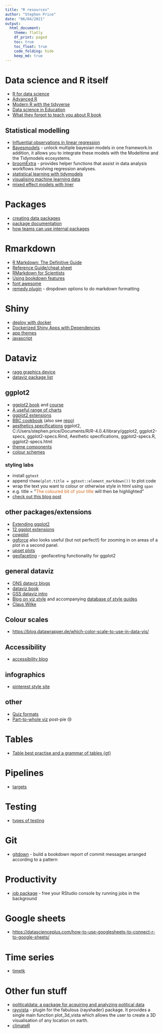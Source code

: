```yaml
---
title: "R resources"
author: "Stephen Price"
date: "06/04/2021"
output:
  html_document:
    theme: flatly
    df_print: paged
    toc: true
    toc_float: true
    code_folding: hide
    keep_md: true
---
```


# Data science and R itself
- [R for data science](https://r4ds.had.co.nz/)
- [Advanced R](https://adv-r.hadley.nz/)
- [Modern R with the tidyverse](https://b-rodrigues.github.io/modern_R/)
- [Data science in Education](https://datascienceineducation.com/)
- [What they forgot to teach you about R book](https://rstats.wtf/index.html)

## Statistical modelling
- [Influential observations in linear regression](https://jmsallan.netlify.app/blog/influential-observations-in-linear-regression/)
- [Bayesmodels](https://github.com/AlbertoAlmuinha/bayesmodels) - unlock multiple bayesian models in one framework.In addition, it allows you to integrate these models with the Modeltime and the Tidymodels ecosystems.
- [broomExtra](https://github.com/IndrajeetPatil/broomExtra) - provides helper functions that assist in data analysis workflows involving regression analyses.
- [statistical learning with tidymodels](https://emilhvitfeldt.github.io/ISLR-tidymodels-labs/statististical-learning.html)
- [visualising machine learning data](https://shirinsplayground.netlify.app/2021/04/goodbadugly_ml/)
- [mixed effect models with lmer](https://github.com/RoseannaGG/LinearMixedEffectsModels/blob/main/Linear%20Mixed%20Effects%20Models%20-%20R%20Gamlen-Greene.pdf)

# Packages
- [creating data packages](https://grasshoppermouse.github.io/posts/2017-10-18-put-your-data-in-an-r-package/)
- [package documentation](https://thisisnic.github.io/2021/05/18/r-package-documentation-what-makes-a-good-example/)
- [how teams can use internal packages](https://www.rstudio.com/resources/rstudioglobal-2021/organization-how-to-make-internal-r-packages-part-of-your-team/)

# Rmarkdown
- [R Markdown: The Definitive Guide](https://bookdown.org/yihui/rmarkdown/)
- [Reference Guide/cheat sheet](https://rstudio.com/wp-content/uploads/2015/03/rmarkdown-reference.pdf)
- [RMarkdown for Scientists](https://rmd4sci.njtierney.com/)
- [Using bookdown features](https://bookdown.org/yihui/bookdown/a-single-document.html)
- [font awesome](https://github.com/rstudio/fontawesome)
- [remedy plugin](https://thinkr-open.github.io/remedy/) - dropdown options to do markdown formatting

# Shiny
- [deploy with docker](https://www.r-bloggers.com/2021/05/host-shiny-apps-with-docker/)
- [Dockerized Shiny Apps with Dependencies](https://hosting.analythium.io/dockerized-shiny-apps-with-dependencies/)
- [app themes](https://shiny.rstudio.com/app-stories/weather-lookup-bslib.html)
- [javascript](https://book.javascript-for-r.com/)

# Dataviz
- [ragg graphics device](https://ragg.r-lib.org/)
- [dataviz package list](https://github.com/krzjoa/awesome-r-dataviz)

## ggplot2
- [ggplot2 book](https://ggplot2-book.org/index.html) and [course](https://datavizs21.classes.andrewheiss.com/)
- [A useful range of charts](http://r-statistics.co/Top50-Ggplot2-Visualizations-MasterList-R-Code.html)
- [ggplot2 extensions](https://exts.ggplot2.tidyverse.org/gallery/)
- [BBC cookbook](https://bbc.github.io/rcookbook/) (also see [repo](https://github.com/bbc/bbplot/tree/master/R))
- [aesthetics specifications](https://ggplot2.tidyverse.org/articles/ggplot2-specs.html) ggplot2, C:/Users/stephen.price/Documents/R/R-4.0.4/library/ggplot2, ggplot2-specs, ggplot2-specs.Rmd, Aesthetic specifications, ggplot2-specs.R, ggplot2-specs.html
- [theme components](https://ggplot2.tidyverse.org/reference/theme.html)
- [colour schemes](https://data-se.netlify.app/2018/12/12/changing-the-default-color-scheme-in-ggplot2/)

### styling labs
  + install `ggtext`
  + append `theme(plot.title = ggtext::element_markdown())` to plot code
  + wrap the text you want to colour or otherwise style in html using `span`
  + e.g. title = "<span style = 'color:#d4681d;'>The coloured bit of your title</span> will then be highlighted"
  + [check out this blog post](https://www.ericekholm.com/posts/2021-03-24-improving-ggplots-with-text-color/)
  
## other packages/extensions
- [Extending ggplot2](https://ggplot2.tidyverse.org/articles/extending-ggplot2.html)
- [12 ggplot extensions](https://mode.com/blog/r-ggplot-extension-packages/)
- [cowplot](https://wilkelab.org/cowplot/index.html)
- [ggforce](https://rviews.rstudio.com/2019/09/19/intro-to-ggforce/) also looks useful (but not perfect!) for zooming in on areas of a plot in a second panel.
- [upset plots](https://www.r-graph-gallery.com/upset-plot.html)
- [geofaceting](https://github.com/hafen/geofacet) - geofaceting functionality for ggplot2

## general dataviz
- [ONS dataviz blogs](https://digitalblog.ons.gov.uk/category/dataviz/)
- [dataviz book](http://book.visualisingdata.com/)
- [GSS dataviz intro](https://gss.civilservice.gov.uk/policy-store/introduction-to-data-visualisation/)
- [Blog on viz style](https://medium.com/nightingale/style-guidelines-92ebe166addc) and accompanying [database of style guides](https://docs.google.com/spreadsheets/d/1F1gm5QLXh3USC8ZFx_M9TXYxmD-X5JLDD0oJATRTuIE/edit#gid=1679646668)
- [Claus Wilke](https://clauswilke.com/dataviz/)

## Colour scales
- https://blog.datawrapper.de/which-color-scale-to-use-in-data-vis/

## Accessibility
- [accessibility blog](http://www.storytellingwithdata.com/blog/2018/6/26/accessible-data-viz-is-better-data-viz)

## infographics
- [pinterest style site](https://informationisbeautiful.net/)

## other
- [Quiz formats](https://digitalblog.ons.gov.uk/2018/11/20/who-wants-to-be-a-millionaire/)
- [Part-to-whole viz](https://digitalblog.ons.gov.uk/2017/08/17/stacking-the-bars-in-your-favour/) post-pie 😢

# Tables
- [Table best practise and a grammar of tables {gt}](https://themockup.blog/posts/2020-09-04-10-table-rules-in-r/)

# Pipelines
- [targets](https://books.ropensci.org/targets/walkthrough.html)

# Testing
- [types of testing](https://www.freecodecamp.org/news/types-of-software-testing/)

# Git
- [gitdown](https://github.com/Thinkr-open/gitdown) - build a bookdown report of commit messages arranged according to a pattern

# Productivity
- [job package](https://github.com/lindeloev/job) - free your RStudio console by running jobs in the background

# Google sheets
- https://datascienceplus.com/how-to-use-googlesheets-to-connect-r-to-google-sheets/

# Time series
- [timetk](https://github.com/business-science/timetk)

# Other fun stuff
- [politicaldata: a package for acquiring and analyzing political data](https://github.com/elliottmorris/politicaldata)
- [rayvista](https://github.com/h-a-graham/rayvista) -  plugin for the fabulous {rayshader} package. It provides a single main function plot_3d_vista which allows the user to create a 3D visualisation of any location on earth.
- [climateR](https://github.com/mikejohnson51/climateR)
